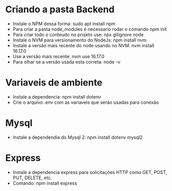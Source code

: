 # Criando a pasta Backend

- Instale o NPM dessa forma: sudo apt install npm
- Para criar a pasta node_modules é necessario rodar o comando npm init
- Para criar todo o conteudo no projeto use: npx gitignore node
- Instale o NVM para versionamento do NodeJs: npm install nvm
- Instale a versão mais recente do node usando no NVM: nvm install 16.17.0
- Use a versão mais recente: nvm use 16.17.0
- Para olhar se a versão usada esta correta: node -v

# Variaveis de ambiente

- Instale a dependencia: npm install dotenv
- Crie o arquivo .env com as variaveis que serão usadas para conexão

# Mysql

- Instale a dependendia do Mysql 2: npm install dotenv mysql2

# Express

- Instale a dependencia express para solicitações HTTP como GET, POST, PUT, DELETE, etc.
- Comando: npm install express